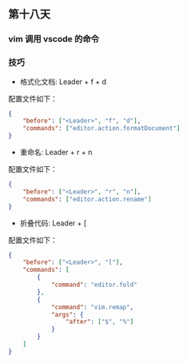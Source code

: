 ## 第十八天

### vim 调用 vscode 的命令

### 技巧

- 格式化文档: Leader + f + d

配置文件如下：

```json
{
	"before": ["<Leader>", "f", "d"],
	"commands": ["editor.action.formatDocument"]
}
```

- 重命名: Leader + r + n

配置文件如下：

```json
{
	"before": ["<Leader>", "r", "n"],
	"commands": ["editor.action.rename"]
}
```

- 折叠代码: Leader + [

配置文件如下：

```json
{
	"before": ["<Leader>", "["],
	"commands": [
		{
			"command": "editor.fold"
		},
		{
			"command": "vim.remap",
			"args": {
				"after": ["$", "%"]
			}
		}
	]
}
```
